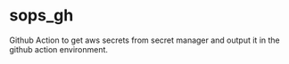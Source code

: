 # sops_gh
Github Action to get aws secrets from secret manager and output it in the github action environment. 
